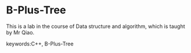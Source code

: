 # B-Plus-Tree
This is a lab in the course of Data structure and algorithm, which is taught by Mr Qiao.

keywords:C++, B-Plus-Tree
